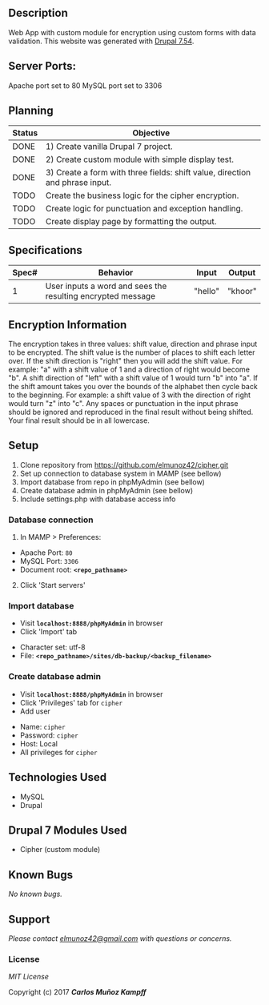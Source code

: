 
## Description

Web App with custom module for encryption using custom forms with data validation.
This website was generated with [Drupal 7.54](https://www.drupal.org/project/drupal/releases/7.54).

## Server Ports:

Apache port set to 80
MySQL port set to 3306

## Planning

|Status| Objective |
|------|-----------|
|DONE| 1) Create vanilla Drupal 7 project.|
|DONE| 2) Create custom module with simple display test.|
|DONE| 3) Create a form with three fields: shift value, direction and phrase input.|
|TODO| Create the business logic for the cipher encryption.|
|TODO| Create logic for punctuation and exception handling.|
|TODO| Create display page by formatting the output. |

## Specifications
|Spec# | Behavior           | Input           |         Output |
|------|--------------------|-----------------|----------------|
|1     |User inputs a word and sees the resulting encrypted message| "hello" | "khoor"|

## Encryption Information
The encryption takes in three values: shift value, direction and phrase input to be encrypted.
The shift value is the number of places to shift each letter over.
If the shift direction is "right" then you will add the shift value. For example: "a" with a shift value of 1 and a direction of right would become "b". A shift direction of "left" with a shift value of 1 would turn "b" into "a".
If the shift amount takes you over the bounds of the alphabet then cycle back to the beginning. For example: a shift value of 3 with the direction of right would turn "z" into "c".
Any spaces or punctuation in the input phrase should be ignored and reproduced in the final result without being shifted.
Your final result should be in all lowercase.

## Setup
1. Clone repository from https://github.com/elmunoz42/cipher.git
2. Set up connection to database system in MAMP (see bellow)
3. Import database from repo in phpMyAdmin (see bellow)
4. Create database admin in phpMyAdmin (see bellow)
5. Include settings.php with database access info

### Database connection
1. In MAMP > Preferences:
 - Apache Port: `80`
 - MySQL Port: `3306`
 - Document root: **`<repo_pathname>`**
2. Click 'Start servers'

### Import database
* Visit **`localhost:8888/phpMyAdmin`** in browser
* Click 'Import' tab
 - Character set: utf-8
 - File: **`<repo_pathname>/sites/db-backup/<backup_filename>`**

### Create database admin
* Visit **`localhost:8888/phpMyAdmin`** in browser
* Click 'Privileges' tab for `cipher`
* Add user
 - Name: `cipher`
 - Password: `cipher`
 - Host: Local
 - All privileges for `cipher`


## Technologies Used

* MySQL
* Drupal

## Drupal 7 Modules Used
* Cipher (custom module)

## Known Bugs

_No known bugs._

## Support

_Please contact elmunoz42@gmail.com with questions or concerns._

### License

*MIT License*

Copyright (c) 2017 _**Carlos Muñoz Kampff**_
